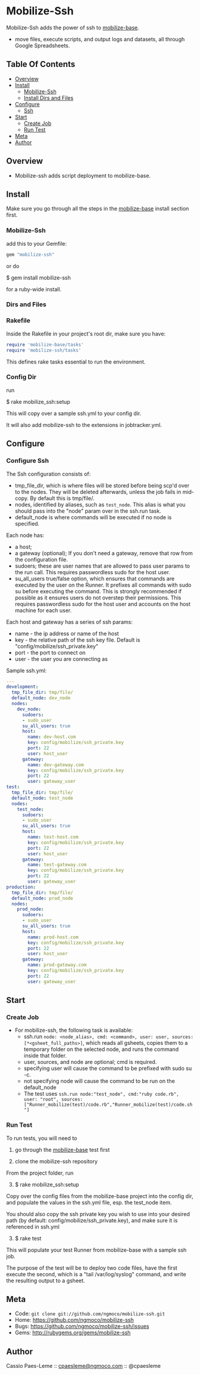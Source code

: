 Mobilize-Ssh
============

Mobilize-Ssh adds the power of ssh to [mobilize-base][mobilize-base].
* move files, execute scripts, and output logs and datasets, all through
Google Spreadsheets.

Table Of Contents
-----------------
* [Overview](#section_Overview)
* [Install](#section_Install)
  * [Mobilize-Ssh](#section_Install_Mobilize-Ssh)
  * [Install Dirs and Files](#section_Install_Dirs_and_Files)
* [Configure](#section_Configure)
  * [Ssh](#section_Configure_Ssh)
* [Start](#section_Start)
  * [Create Job](#section_Start_Create_Job)
  * [Run Test](#section_Start_Run_Test)
* [Meta](#section_Meta)
* [Author](#section_Author)

<a name='section_Overview'></a>
Overview
-----------

* Mobilize-ssh adds script deployment to mobilize-base.

<a name='section_Install'></a>
Install
------------

Make sure you go through all the steps in the [mobilize-base][mobilize-base]
install section first.

<a name='section_Install_Mobilize-Ssh'></a>
### Mobilize-Ssh

add this to your Gemfile:

``` ruby
gem "mobilize-ssh"
```

or do

  $ gem install mobilize-ssh

for a ruby-wide install.

<a name='section_Install_Dirs_and_Files'></a>
### Dirs and Files

### Rakefile

Inside the Rakefile in your project's root dir, make sure you have:

``` ruby
require 'mobilize-base/tasks'
require 'mobilize-ssh/tasks'
```

This defines rake tasks essential to run the environment.

### Config Dir

run 

  $ rake mobilize_ssh:setup

This will copy over a sample ssh.yml to your config dir.

It will also add mobilize-ssh to the extensions in jobtracker.yml.

<a name='section_Configure'></a>
Configure
------------

<a name='section_Configure_Ssh'></a>
### Configure Ssh

The Ssh configuration consists of:
* tmp_file_dir, which is where files will be stored before being scp'd
over to the nodes. They will be deleted afterwards, unless the job
fails in mid-copy. By default this is tmp/file/.
* nodes, identified by aliases, such as `test_node`. This alias is what you should
pass into the "node" param over in the ssh.run task.
* default_node is where commands will be executed if no node is specified.

Each node has: 
* a host;
* a gateway (optional); If you don't need a gateway, remove that row from the configuration file.
* sudoers; these are user names that are allowed to pass user params
to the run call. This requires passwordless sudo for the host user.
* su_all_users true/false option, which ensures that commands are executed by the
user on the Runner. It prefixes all commands with sudo su <user> before executing the
command. This is strongly recommended if possible as it ensures users do
not overstep their permissions. This requires passwordless sudo for the
host user and accounts on the host machine for each user.

Each host and gateway has a series of ssh params:
* name - the ip address or name of the host
* key - the relative path of the ssh key file. Default is
"config/mobilize/ssh_private.key"
* port - the port to connect on
* user - the user you are connecting as

Sample ssh.yml:

``` yml
---
development:
  tmp_file_dir: tmp/file/
  default_node: dev_node
  nodes:
    dev_node:
      sudoers: 
      - sudo_user
      su_all_users: true
      host: 
        name: dev-host.com 
        key: config/mobilize/ssh_private.key
        port: 22
        user: host_user
      gateway: 
        name: dev-gateway.com 
        key: config/mobilize/ssh_private.key 
        port: 22 
        user: gateway_user
test:
  tmp_file_dir: tmp/file/
  default_node: test_node
  nodes:
    test_node:
      sudoers: 
      - sudo_user
      su_all_users: true
      host: 
        name: test-host.com 
        key: config/mobilize/ssh_private.key 
        port: 22 
        user: host_user
      gateway: 
        name: test-gateway.com 
        key: config/mobilize/ssh_private.key 
        port: 22 
        user: gateway_user
production:
  tmp_file_dir: tmp/file/
  default_node: prod_node
  nodes:
    prod_node:
      sudoers: 
      - sudo_user
      su_all_users: true
      host:
        name: prod-host.com 
        key: config/mobilize/ssh_private.key 
        port: 22 
        user: host_user
      gateway: 
        name: prod-gateway.com 
        key: config/mobilize/ssh_private.key 
        port: 22 
        user: gateway_user
```

<a name='section_Start'></a>
Start
-----

<a name='section_Start_Create_Job'></a>
### Create Job

* For mobilize-ssh, the following task is available:
  * ssh.run `node: <node_alias>, cmd: <command>, user: user, sources:[*<gsheet_full_paths>]`, which reads
all gsheets, copies them to a temporary folder on the selected node, and
runs the command inside that folder. 
  * user, sources, and node are optional; cmd is required. 
  * specifying user will cause the command to be prefixed with sudo su <user> -c.
  * not specifying node will cause the command to be run on the default_node
  * The test uses `ssh.run node:"test_node", cmd:"ruby code.rb", user: "root", sources:["Runner_mobilize(test)/code.rb","Runner_mobilize(test)/code.sh"]`

<a name='section_Start_Run_Test'></a>
### Run Test

To run tests, you will need to 

1) go through the [mobilize-base][mobilize-base] test first

2) clone the mobilize-ssh repository 

From the project folder, run

3) $ rake mobilize_ssh:setup

Copy over the config files from the mobilize-base project into the
config dir, and populate the values in the ssh.yml file, esp. the
test_node item.

You should also copy the ssh private key you wish to use into your
desired path (by default: config/mobilize/ssh_private.key), and make sure it is referenced in ssh.yml

3) $ rake test

This will populate your test Runner from mobilize-base with a sample ssh job.

The purpose of the test will be to deploy two code files, have the first
execute the second, which is a "tail /var/log/syslog" command, and write the resulting output to a gsheet.

<a name='section_Meta'></a>
Meta
----

* Code: `git clone git://github.com/ngmoco/mobilize-ssh.git`
* Home: <https://github.com/ngmoco/mobilize-ssh>
* Bugs: <https://github.com/ngmoco/mobilize-ssh/issues>
* Gems: <http://rubygems.org/gems/mobilize-ssh>

<a name='section_Author'></a>
Author
------

Cassio Paes-Leme :: cpaesleme@ngmoco.com :: @cpaesleme

[mobilize-base]: https://github.com/ngmoco/mobilize-base
